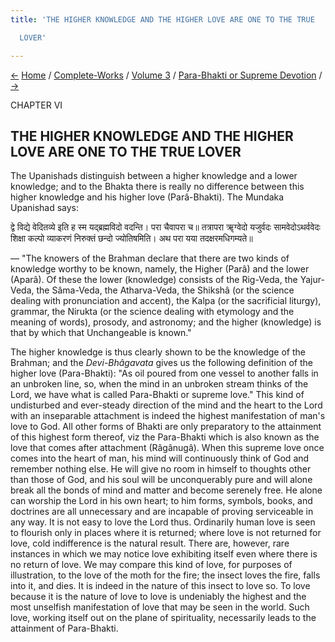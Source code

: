 ```yaml
---
title: 'THE HIGHER KNOWLEDGE AND THE HIGHER LOVE ARE ONE TO THE TRUE

  LOVER'

---
```

<div>

[←](universal_love_and_how_it_leads_to_self-surrender.htm)
[Home](../../../index.htm) / [Complete-Works](../../complete_works.htm)
/ [Volume 3](../volume_3_contents.htm) / [Para-Bhakti or Supreme
Devotion](para-bhakti_or_supreme_devotion_contents.htm)
/ [→](the_triangle_of_love.htm)

  

CHAPTER VI

## THE HIGHER KNOWLEDGE AND THE HIGHER LOVE ARE ONE TO THE TRUE LOVER

The Upanishads distinguish between a higher knowledge and a lower
knowledge; and to the Bhakta there is really no difference between this
higher knowledge and his higher love (Parâ-Bhakti). The Mundaka
Upanishad says:

द्वे विद्ये वेदितव्ये इति ह स्म यद्ब्रह्मविदो वदन्ति। परा चैवापरा च॥
तत्रापरा ॠग्वेदो यजुर्वदः सामवेदोऽथर्ववेदः शिक्षा कल्पो व्याकरणं
निरुक्तं छन्दो ज्योतिषमिति। अथ परा यया तदक्षरमधिगम्यते॥

— "The knowers of the Brahman declare that there are two kinds of
knowledge worthy to be known, namely, the Higher (Parâ) and the lower
(Aparâ). Of these the lower (knowledge) consists of the Rig-Veda, the
Yajur-Veda, the Sâma-Veda, the Atharva-Veda, the Shikshâ (or the science
dealing with pronunciation and accent), the Kalpa (or the sacrificial
liturgy), grammar, the Nirukta (or the science dealing with etymology
and the meaning of words), prosody, and astronomy; and the higher
(knowledge) is that by which that Unchangeable is known."

The higher knowledge is thus clearly shown to be the knowledge of the
Brahman; and the *Devi-Bhâgavata* gives us the following definition of
the higher love (Para-Bhakti): "As oil poured from one vessel to another
falls in an unbroken line, so, when the mind in an unbroken stream
thinks of the Lord, we have what is called Para-Bhakti or supreme love."
This kind of undisturbed and ever-steady direction of the mind and the
heart to the Lord with an inseparable attachment is indeed the highest
manifestation of man's love to God. All other forms of Bhakti are only
preparatory to the attainment of this highest form thereof, viz the
Para-Bhakti which is also known as the love that comes after attachment
(Râgânugâ). When this supreme love once comes into the heart of man, his
mind will continuously think of God and remember nothing else. He will
give no room in himself to thoughts other than those of God, and his
soul will be unconquerably pure and will alone break all the bonds of
mind and matter and become serenely free. He alone can worship the Lord
in his own heart; to him forms, symbols, books, and doctrines are all
unnecessary and are incapable of proving serviceable in any way. It is
not easy to love the Lord thus. Ordinarily human love is seen to
flourish only in places where it is returned; where love is not returned
for love, cold indifference is the natural result. There are, however,
rare instances in which we may notice love exhibiting itself even where
there is no return of love. We may compare this kind of love, for
purposes of illustration, to the love of the moth for the fire; the
insect loves the fire, falls into it, and dies. It is indeed in the
nature of this insect to love so. To love because it is the nature of
love to love is undeniably the highest and the most unselfish
manifestation of love that may be seen in the world. Such love, working
itself out on the plane of spirituality, necessarily leads to the
attainment of Para-Bhakti.

</div>

